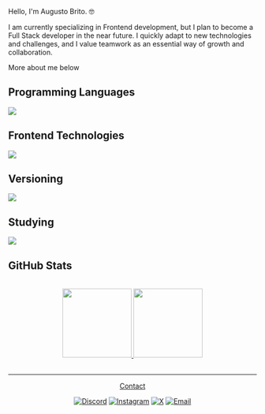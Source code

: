 Hello, I'm Augusto Brito. 🤓

I am currently specializing in Frontend development, but I plan to become a Full Stack developer in the near future. I quickly adapt to new technologies and challenges, and I value teamwork as an essential way of growth and collaboration.

More about me below

## Programming Languages
[![](https://skillicons.dev/icons?i=js,typescript,lua)](https://skillicons.dev)

## Frontend Technologies
[![](https://skillicons.dev/icons?i=html,css,tailwind)](https://skillicons.dev)

## Versioning
[![](https://skillicons.dev/icons?i=git)](https://skillicons.dev)

## Studying
[![](https://skillicons.dev/icons?i=react,next)](https://skillicons.dev)

## GitHub Stats
<br>
<div align="center">
  <a href="https://github.com/wgutto">
  <img height="140em" src="https://github-readme-stats.vercel.app/api?username=wgutto&show_icons=true&theme=dark&include_all_commits=true&count_private=true"/>
  <img height="140em" src="https://github-readme-stats.vercel.app/api/top-langs/?username=wgutto&layout=compact&langs_count=7&theme=dark"/>
</div><br/>

---
<p align="center">Contact</p>
<p align="center">
  <a href="https://discord.gg/sanchezfps."><img src="https://img.shields.io/badge/Discord-%237289DA.svg?logo=discord&logoColor=white" alt="Discord"></a>
  <a href="https://instagram.com/wgutto"><img src="https://img.shields.io/badge/Instagram-%23E4405F.svg?logo=Instagram&logoColor=white" alt="Instagram"></a>
  <a href="https://x.com/wguttoo"><img src="https://img.shields.io/badge/X-black.svg?logo=X&logoColor=white" alt="X"></a>
  <a href="mailto:augusstobrito@gmail.com"><img src="https://img.shields.io/badge/Email-D14836?logo=gmail&logoColor=white" alt="Email"></a>
</p>
